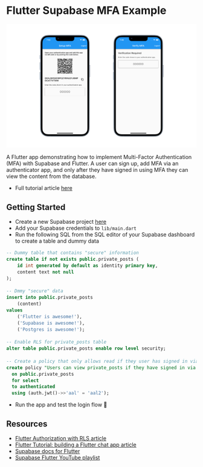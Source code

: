 # Flutter Supabase MFA Example

![Flutter MFA with Supabase](https://raw.githubusercontent.com/supabase/supabase/main/examples/auth/flutter-mfa/images/mfa.png)

A Flutter app demonstrating how to implement Multi-Factor Authentication (MFA) with Supabase and Flutter. A user can sign up, add MFA via an authenticator app, and only after they have signed in using MFA they can view the content from the database.

- Full tutorial article [here](https://supabase.com/blog/flutter-authentication)

## Getting Started

- Create a new Supabase project [here](https://database.new)
- Add your Supabase credentials to `lib/main.dart`
- Run the following SQL from the SQL editor of your Supabase dashboard to create a table and dummy data

```sql
-- Dummy table that contains "secure" information
create table if not exists public.private_posts (
    id int generated by default as identity primary key,
    content text not null
);

-- Dmmy "secure" data
insert into public.private_posts
    (content)
values
    ('Flutter is awesome!'),
    ('Supabase is awesome!'),
    ('Postgres is awesome!');

-- Enable RLS for private_posts table
alter table public.private_posts enable row level security;

-- Create a policy that only allows read if they user has signed in via MFA
create policy "Users can view private_posts if they have signed in via MFA"
  on public.private_posts
  for select
  to authenticated
  using (auth.jwt()->>'aal' = 'aal2');
```

- Run the app and test the login flow 🚀

## Resources

- [Flutter Authorization with RLS article](https://supabase.com/blog/flutter-authorization-with-rls)
- [Flutter Tutorial: building a Flutter chat app article](https://supabase.com/blog/flutter-tutorial-building-a-chat-app)
- [Supabase docs for Flutter](https://supabase.com/docs/reference/dart/introduction)
- [Supabase Flutter YouTube playlist](https://www.youtube.com/watch?v=F2j6Q-4nLEE&list=PL5S4mPUpp4OtkMf5LNDLXdTcAp1niHjoL)
